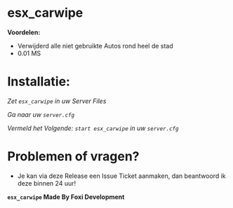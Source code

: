 # esx_carwipe

**Voordelen:**
- Verwijderd alle niet gebruikte Autos rond heel de stad
- 0.01 MS

# Installatie:
*Zet `esx_carwipe` in uw Server Files*

*Ga naar uw `server.cfg`*

*Vermeld het Volgende: `start esx_carwipe` in uw `server.cfg`*

# Problemen of vragen?
- Je kan via deze Release een Issue Ticket aanmaken, dan beantwoord ik deze binnen 24 uur!

**`esx_carwipe` Made By Foxi Development**
